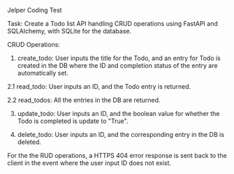 Jelper Coding Test

Task: Create a Todo list API handling CRUD operations using FastAPI and SQLAlchemy, with SQLite for the database. 

CRUD Operations:
1. create_todo: User inputs the title for the Todo, and an entry for Todo is created in the DB where the ID and completion status of the entry are automatically set. 
   
2.1 read_todo: User inputs an ID, and the Todo entry is returned.

2.2 read_todos: All the entries in the DB are returned.

3. update_todo: User inputs an ID, and the boolean value for whether the Todo is completed is update to "True".
  
4. delete_todo: User inputs an ID, and the corresponding entry in the DB is deleted.

For the the RUD operations, a HTTPS 404 error response is sent back to the client in the event where the user input ID does not exist.

